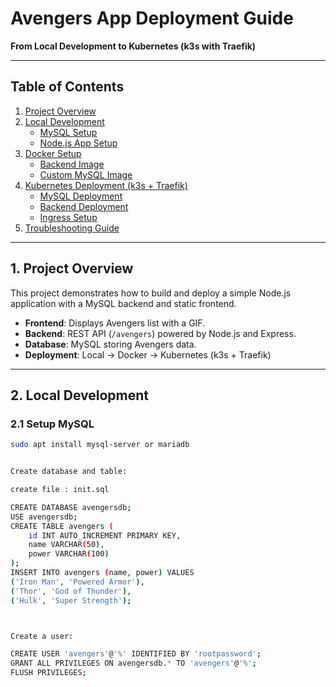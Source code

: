 # Avengers App Deployment Guide
**From Local Development to Kubernetes (k3s with Traefik)**

---

## Table of Contents
1. [Project Overview](#1-project-overview)
2. [Local Development](#2-local-development)
   - [MySQL Setup](#21-setup-mysql)
   - [Node.js App Setup](#22-nodejs-app-setup)
3. [Docker Setup](#3-docker-setup)
   - [Backend Image](#31-backend-dockerfile)
   - [Custom MySQL Image](#32-custom-mysql-image)
4. [Kubernetes Deployment (k3s + Traefik)](#4-kubernetes-deployment-k3s--traefik)
   - [MySQL Deployment](#41-mysql-deployment)
   - [Backend Deployment](#42-backend-deployment)
   - [Ingress Setup](#43-traefik-ingress)
5. [Troubleshooting Guide](#5-troubleshooting-guide)

---

## 1. Project Overview
This project demonstrates how to build and deploy a simple Node.js application with a MySQL backend and static frontend.

- **Frontend**: Displays Avengers list with a GIF.
- **Backend**: REST API (`/avengers`) powered by Node.js and Express.
- **Database**: MySQL storing Avengers data.
- **Deployment**: Local → Docker → Kubernetes (k3s + Traefik)

---

## 2. Local Development

### 2.1 Setup MySQL
```bash
sudo apt install mysql-server or mariadb


Create database and table:

create file : init.sql

CREATE DATABASE avengersdb;
USE avengersdb;
CREATE TABLE avengers (
    id INT AUTO_INCREMENT PRIMARY KEY,
    name VARCHAR(50),
    power VARCHAR(100)
);
INSERT INTO avengers (name, power) VALUES
('Iron Man', 'Powered Armor'),
('Thor', 'God of Thunder'),
('Hulk', 'Super Strength');



Create a user:

CREATE USER 'avengers'@'%' IDENTIFIED BY 'rootpassword';
GRANT ALL PRIVILEGES ON avengersdb.* TO 'avengers'@'%';
FLUSH PRIVILEGES;

